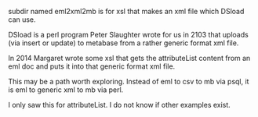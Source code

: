 subdir named eml2xml2mb is for xsl that makes an xml file which DSload can use.

DSload is a perl program Peter Slaughter wrote for us in 2103 that uploads (via insert or update) 
to metabase from a rather generic format xml file.

In 2014 Margaret wrote some xsl that gets the attributeList content from an eml doc
and puts it into that generic format xml file.

This may be a path worth exploring. Instead of eml to csv to mb via psql, 
it is eml to generic xml to mb via perl. 

I only saw this for attributeList. I do not know if other examples exist.

